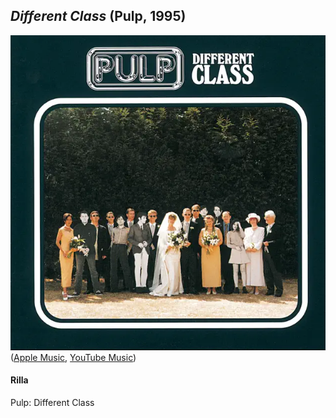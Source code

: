 ## *Different Class* (Pulp, 1995)

![Different Class](../assets/covers/different-class.png)  
([Apple Music](https://music.apple.com/ca/album/different-class/1440923838), [YouTube Music](https://www.youtube.com/playlist?list=PLMNMmvIC2uGbYmKfmw-ebMTs8JKgvyvbZ))

#### Rilla

Pulp: Different Class